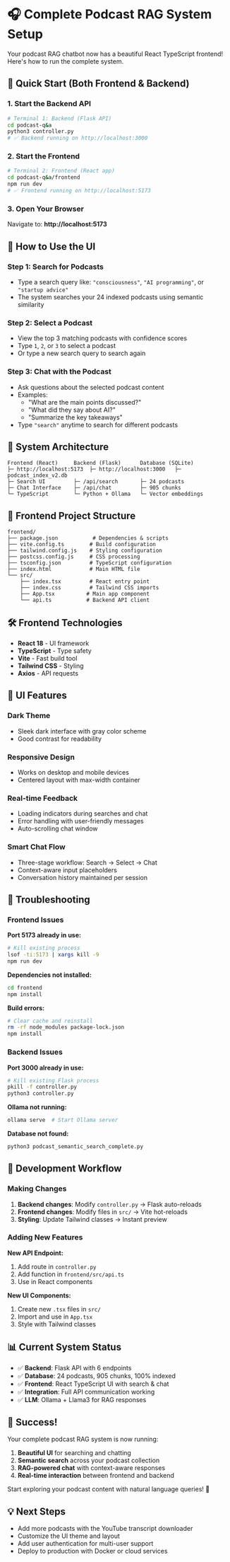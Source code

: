 # 🎧 Complete Podcast RAG System Setup

Your podcast RAG chatbot now has a beautiful React TypeScript frontend! Here's how to run the complete system.

## 🚀 Quick Start (Both Frontend & Backend)

### 1. Start the Backend API

```bash
# Terminal 1: Backend (Flask API)
cd podcast-q&a
python3 controller.py
# ✅ Backend running on http://localhost:3000
```

### 2. Start the Frontend

```bash
# Terminal 2: Frontend (React app)
cd podcast-q&a/frontend
npm run dev
# ✅ Frontend running on http://localhost:5173
```

### 3. Open Your Browser

Navigate to: **http://localhost:5173**

## 🎯 How to Use the UI

### Step 1: Search for Podcasts

- Type a search query like: `"consciousness"`, `"AI programming"`, or `"startup advice"`
- The system searches your 24 indexed podcasts using semantic similarity

### Step 2: Select a Podcast

- View the top 3 matching podcasts with confidence scores
- Type `1`, `2`, or `3` to select a podcast
- Or type a new search query to search again

### Step 3: Chat with the Podcast

- Ask questions about the selected podcast content
- Examples:
  - "What are the main points discussed?"
  - "What did they say about AI?"
  - "Summarize the key takeaways"
- Type `"search"` anytime to search for different podcasts

## 🔧 System Architecture

```
Frontend (React)     Backend (Flask)      Database (SQLite)
├─ http://localhost:5173  ├─ http://localhost:3000   ├─ podcast_index_v2.db
├─ Search UI         ├─ /api/search       ├─ 24 podcasts
├─ Chat Interface    ├─ /api/chat         ├─ 905 chunks
└─ TypeScript        └─ Python + Ollama   └─ Vector embeddings
```

## 📁 Frontend Project Structure

```
frontend/
├── package.json           # Dependencies & scripts
├── vite.config.ts        # Build configuration
├── tailwind.config.js    # Styling configuration
├── postcss.config.js     # CSS processing
├── tsconfig.json         # TypeScript configuration
├── index.html            # Main HTML file
└── src/
    ├── index.tsx         # React entry point
    ├── index.css         # Tailwind CSS imports
    ├── App.tsx          # Main app component
    └── api.ts           # Backend API client
```

## 🛠️ Frontend Technologies

- **React 18** - UI framework
- **TypeScript** - Type safety
- **Vite** - Fast build tool
- **Tailwind CSS** - Styling
- **Axios** - API requests

## 🎨 UI Features

### Dark Theme

- Sleek dark interface with gray color scheme
- Good contrast for readability

### Responsive Design

- Works on desktop and mobile devices
- Centered layout with max-width container

### Real-time Feedback

- Loading indicators during searches and chat
- Error handling with user-friendly messages
- Auto-scrolling chat window

### Smart Chat Flow

- Three-stage workflow: Search → Select → Chat
- Context-aware input placeholders
- Conversation history maintained per session

## 🚨 Troubleshooting

### Frontend Issues

**Port 5173 already in use:**

```bash
# Kill existing process
lsof -ti:5173 | xargs kill -9
npm run dev
```

**Dependencies not installed:**

```bash
cd frontend
npm install
```

**Build errors:**

```bash
# Clear cache and reinstall
rm -rf node_modules package-lock.json
npm install
```

### Backend Issues

**Port 3000 already in use:**

```bash
# Kill existing Flask process
pkill -f controller.py
python3 controller.py
```

**Ollama not running:**

```bash
ollama serve  # Start Ollama server
```

**Database not found:**

```bash
python3 podcast_semantic_search_complete.py
```

## 🔄 Development Workflow

### Making Changes

1. **Backend changes**: Modify `controller.py` → Flask auto-reloads
2. **Frontend changes**: Modify files in `src/` → Vite hot-reloads
3. **Styling**: Update Tailwind classes → Instant preview

### Adding New Features

**New API Endpoint:**

1. Add route in `controller.py`
2. Add function in `frontend/src/api.ts`
3. Use in React components

**New UI Components:**

1. Create new `.tsx` files in `src/`
2. Import and use in `App.tsx`
3. Style with Tailwind classes

## 📊 Current System Status

- ✅ **Backend**: Flask API with 6 endpoints
- ✅ **Database**: 24 podcasts, 905 chunks, 100% indexed
- ✅ **Frontend**: React TypeScript UI with search & chat
- ✅ **Integration**: Full API communication working
- ✅ **LLM**: Ollama + Llama3 for RAG responses

## 🎉 Success!

Your complete podcast RAG system is now running:

1. **Beautiful UI** for searching and chatting
2. **Semantic search** across your podcast collection
3. **RAG-powered chat** with context-aware responses
4. **Real-time interaction** between frontend and backend

Start exploring your podcast content with natural language queries! 🚀

## 💡 Next Steps

- Add more podcasts with the YouTube transcript downloader
- Customize the UI theme and layout
- Add user authentication for multi-user support
- Deploy to production with Docker or cloud services
